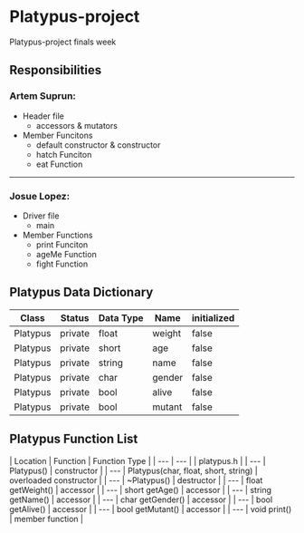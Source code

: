 # Platypus-project
Platypus-project finals week

## Responsibilities
### Artem Suprun:
- Header file
  - accessors & mutators
- Member Funcitons
  - default constructor & constructor
  - hatch Funciton
  - eat Function
<hr />

### Josue Lopez:
- Driver file
  - main
- Member Functions
  - print Funciton
  - ageMe Function
  - fight Function

## Platypus Data Dictionary
| Class | Status | Data Type | Name | initialized |
| --- | --- | --- | --- | --- | 
| Platypus | private | float | weight | false |
| Platypus | private | short | age | false |
| Platypus | private | string | name | false |
| Platypus | private | char | gender | false |
| Platypus | private | bool | alive | false |
| Platypus | private | bool | mutant | false |

## Platypus Function List
| Location | Function | Function Type |
| --- | --- |
| platypus.h |
| --- | Platypus() | constructor |
| --- | Platypus(char, float, short, string) | overloaded constructor |
| --- | ~Platypus() | destructor |
| --- | float getWeight() | accessor |
| --- | short getAge() | accessor |
| --- | string getName() | accessor |
| --- | char getGender() | accessor |
| --- | bool getAlive() | accessor |
| --- | bool getMutant() | accessor |
| --- | void print() | member function |
